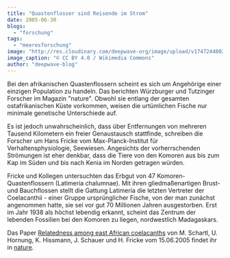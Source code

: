 ```yaml
---
title: "Quastenflosser sind Reisende im Strom"
date: 2005-06-30
blogs: 
  - "forschung"
tags: 
  - "meeresforschung"
image: "http://res.cloudinary.com/deepwave-org/image/upload/v1747244802/deepwave.org/Coelacanth_off_Pumula_on_the_KwaZulu-Natal_South_Coast_South_Africa_on_22_November_2019.png"
image_caption: "© CC BY 4.0 / Wikimedia Commons"
author: "deepwave-blog"
---
```


Bei den afrikanischen Quastenflossern scheint es sich um Angehörige einer einzigen Population zu handeln. Das berichten Würzburger und Tutzinger Forscher im Magazin "nature". Obwohl sie entlang der gesamten ostafrikanischen Küste vorkommen, weisen die urtümlichen Fische nur minimale genetische Unterschiede auf.

Es ist jedoch unwahrscheinlich, dass über Entfernungen von mehreren Tausend Kilometern ein freier Genaustausch stattfinde, schreiben die Forscher um Hans Fricke vom Max-Planck-Institut für Verhaltensphysiologie, Seewiesen. Angesichts der vorherrschenden Strömungen ist eher denkbar, dass die Tiere von den Komoren aus bis zum Kap im Süden und bis nach Kenia im Norden getragen würden.

Fricke und Kollegen untersuchten das Erbgut von 47 Komoren-Quastenflossern (Latimeria chalumnae). Mit ihren gliedmaßenartigen Brust- und Bauchflossen stellt die Gattung Latimeria die letzten Vertreter der Coelacanthii - einer Gruppe ursprünglicher Fische, von der man zunächst angenommen hatte, sie sei vor gut 70 Millionen Jahren ausgestorben. Erst im Jahr 1938 als höchst lebendig erkannt, scheint das Zentrum der lebenden Fossilien bei den Komoren zu liegen, nordwestlich Madagaskars.

Das Paper [Relatedness among east African coelacanths](https://www.nature.com/articles/435901a) von M. Schartl, U. Hornung, K. Hissmann, J. Schauer und H. Fricke vom 15.06.2005 findet ihr in [nature](https://www.nature.com/).
